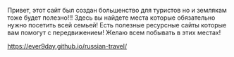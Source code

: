 Привет, этот сайт был создан большенство для туристов но и землякам тоже будет полезно!!! 
Здесь вы найдете места которые обязательно нужно посетить всей семьей! Есть полезные ресурсные сайты которые вам помогут с передвижением!
Желаю всем побывать в этих местах!

https://ever9day.github.io/russian-travel/
